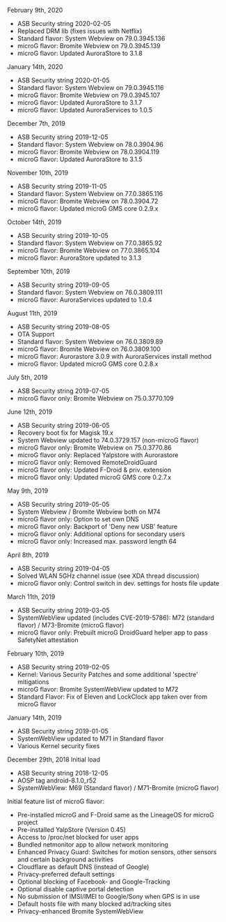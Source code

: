 February 9th, 2020

- ASB Security string 2020-02-05
- Replaced DRM lib (fixes issues with Netflix)
- Standard flavor: System Webview on 79.0.3945.136
- microG flavor: Bromite Webview on 79.0.3945.139
- microG flavor: Updated AuroraStore to 3.1.8


January 14th, 2020

- ASB Security string 2020-01-05
- Standard flavor: System Webview on 79.0.3945.116
- microG flavor: Bromite Webview on 79.0.3945.107
- microG flavor: Updated AuroraStore to 3.1.7
- microG flavor: Updated AuroraServices to 1.0.5


December 7th, 2019

- ASB Security string 2019-12-05
- Standard flavor: System Webview on 78.0.3904.96
- microG flavor: Bromite Webview on 78.0.3904.119
- microG flavor: Updated AuroraStore to 3.1.5


November 10th, 2019

- ASB Security string 2019-11-05
- Standard flavor: System Webview on 77.0.3865.116
- microG flavor: Bromite Webview on 78.0.3904.72
- microG flavor: Updated microG GMS core 0.2.9.x


October 14th, 2019

- ASB Security string 2019-10-05
- Standard flavor: System Webview on 77.0.3865.92
- microG flavor: Bromite Webview on 77.0.3865.104
- microG flavor: AuroraStore updated to 3.1.3


September 10th, 2019

- ASB Security string 2019-09-05
- Standard flavor: System Webview on 76.0.3809.111
- microG flavor: AuroraServices updated to 1.0.4


August 11th, 2019

- ASB Security string 2019-08-05
- OTA Support
- Standard flavor: System Webview on 76.0.3809.89
- microG flavor: Bromite Webview on 76.0.3809.100
- microG flavor: Aurorastore 3.0.9 with AuroraServices install method
- microG flavor: Updated microG GMS core 0.2.8.x


July 5th, 2019

-  ASB Security string 2019-07-05
-  microG flavor only: Bromite Webview on 75.0.3770.109


June 12th, 2019

- ASB Security string 2019-06-05
- Recovery boot fix for Magisk 19.x
- System Webview updated to 74.0.3729.157 (non-microG flavor)
- microG flavor only: Bromite Webview on 75.0.3770.86
- microG flavor only: Replaced Yalpstore with Aurorastore
- microG flavor only: Removed RemoteDroidGuard
- microG flavor only: Updated F-Droid & priv. extension
- microG flavor only: Updated microG GMS core 0.2.7.x


May 9th, 2019

- ASB Security string 2019-05-05
- System Webview / Bromite Webview both on M74
- microG flavor only: Option to set own DNS
- microG flavor only: Backport of 'Deny new USB' feature
- microG flavor only: Additional options for secondary users
- microG flavor only: Increased max. password length 64


April 8th, 2019

- ASB Security string 2019-04-05
- Solved WLAN 5GHz channel issue (see XDA thread discussion)
- microG flavor only: Control switch in dev. settings for hosts file update


March 11th, 2019

- ASB Security string 2019-03-05
- SystemWebView updated (includes CVE-2019-5786): M72 (standard flavor) / M73-Bromite (microG flavor)
- microG flavor only: Prebuilt microG DroidGuard helper app to pass SafetyNet attestation


February 10th, 2019

- ASB Security string 2019-02-05
- Kernel: Various Security Patches and some additional 'spectre' mitigations
- microG flavor: Bromite SystemWebView updated to M72
- Standard Flavor: Fix of Eleven and LockClock app taken over from microG flavor


January 14th, 2019

- ASB Security string 2019-01-05
- SystemWebView updated to M71 in Standard flavor
- Various Kernel security fixes


December 29th, 2018
Initial load

- ASB Security string 2018-12-05
- AOSP tag android-8.1.0_r52
- SystemWebView: M69 (Standard flavor) / M71-Bromite (microG flavor)


Initial feature list of microG flavor:

- Pre-installed microG and F-Droid same as the LineageOS for microG project
- Pre-installed YalpStore (Version 0.45)
- Access to /proc/net blocked for user apps
- Bundled netmonitor app to allow network monitoring
- Enhanced Privacy Guard: Switches for motion sensors, other sensors and certain background activities
- Cloudflare as default DNS (instead of Google)
- Privacy-preferred default settings
- Optional blocking of Facebook- and Google-Tracking
- Optional disable captive portal detection
- No submission of IMSI/IMEI to Google/Sony when GPS is in use
- Default hosts file with many blocked ad/tracking sites
- Privacy-enhanced Bromite SystemWebView

